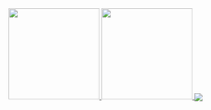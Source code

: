 
  <a href="https://github.com/thaistrindad">
  
 <img height="180em" src="https://github-readme-stats.vercel.app/api?username=thaistrindad&show_icons=true&theme=radical"/>
 <img height="180em" src="https://github-readme-stats.vercel.app/api/top-langs/?username=thaistrindad&layout=compact&theme=radical"/>
 <img heigth='180em' align='center' src= 'http://github-readme-streak-stats.herokuapp.com?user=thaistrindad&theme=radical&border_radius=4.2&locale=pt-         br&date_format=j%20M%5B%20Y%5D'/>
